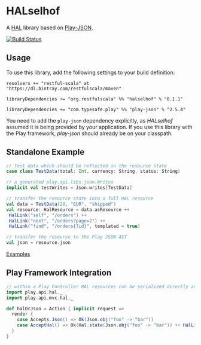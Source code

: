 # HALselhof
A [HAL](http://tools.ietf.org/html/draft-kelly-json-hal) library based on [Play-JSON](https://www.playframework.com/documentation/2.5.x/ScalaJson).

[![Build Status](https://travis-ci.org/restfulscala/HALselhof.svg?branch=master)](https://travis-ci.org/restfulscala/HALselhof)

## Usage

To use this library, add the following settings to your build definition:

```
resolvers += "restful-scala" at "https://dl.bintray.com/restfulscala/maven"

libraryDependencies += "org.restfulscala" %% "halselhof" % "0.1.1"

libraryDependencies += "com.typesafe.play" %% "play-json" % "2.5.4"
```

You need to add the `play-json` dependency explicitly, as _HALselhof_ assumed it is being provided by your application. If you use this library with the Play framework, _play-json_ should already be on your classpath.

## Standalone Example
```scala
// Test data which should be reflected in the resource state
case class TestData(total: Int, currency: String, status: String)

// a generated play.api.libs.json.Writes
implicit val testWrites = Json.writes[TestData]

// transfer the resource state into a full HAL resource
val data = TestData(20, "EUR", "shipped")
val resource: HalResource = data.asResource ++
 HalLink("self", "/orders") ++
 HalLink("next", "/orders?page=2") ++
 HalLink("find", "/orders{?id}", templated = true)

// transfer the resource to the Play JSON AST
val json = resource.json
```
[Examples](https://github.com/tobnee/HALselhof/blob/master/src/test/scala/play/api/hal/TestHalConstruction.scala)

## Play Framework Integration
```scala
// within a Play Controller HAL resources can be serialized directly and are supported within content negotiation
import play.api.hal._
import play.api.mvc.hal._

def halOrJson = Action { implicit request =>
  render {
    case Accepts.Json() => Ok(Json.obj("foo" -> "bar"))
    case AcceptHal() => Ok(Hal.state(Json.obj("foo" -> "bar")) ++ HalLink("self", "/foo"))
  }
}
```
